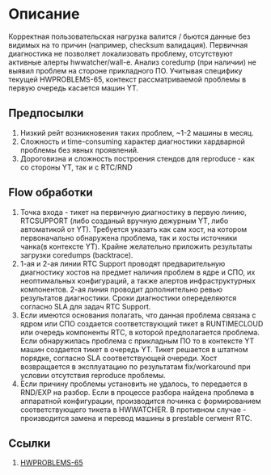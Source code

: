 # Описание
Корректная пользовательская нагрузка валится / бьются данные без видимых на то причин (например, checksum валидация). Первичная диагностика не позволяет локализовать проблему, отсутствуют активные алерты hwwatcher/wall-e.
Анализ coredump (при наличии) не выявил проблем на стороне прикладного ПО.
Учитывая специфику текущей HWPROBLEMS-65, контекст рассматриваемой проблемы в первую очередь касается машин YT. 

## Предпосылки
1. Низкий рейт возникновения таких проблем, ~1-2 машины в месяц.
2. Сложность и time-consuming характер диагностики хардварной проблемы без явных проявлений.
3. Дороговизна и сложность построения стендов для reproduce - как со стороны YT, так и с RTC/RND

## Flow обработки
1. Точка входа - тикет на первичную диагностику в первую линию, RTCSUPPORT (либо созданый вручную дежурным YT, либо автоматикой от YT). Требуется указать как сам хост, на котором первоначально обнаружена проблема, так и хосты источники чанка(в контексте YT). Крайне желательно приложить результаты загрузки coredumps (backtrace).
2. 1-ая и 2-ая линии RTC Support проводят предварительную диагностику хостов на предмет наличия проблем в ядре и СПО, их неоптимальных конфигураций, а также алертов инфраструктурных компонентов. 2-ая линия проводит дополнительно ревью результатов диагностики. Сроки диагностики опеределяются согласно SLA для задач RTC Support.
3. Если имеются основания полагать, что данная проблема связана с ядром или СПО создается соответствующий тикет в RUNTIMECLOUD или очередь компоненты RTC, в которой предполагается проблема. Если обнаружилась проблема с прикладным ПО то в контексте YT машин создается тикет в очередь YT. Тикет решается в штатном порядке, согласно SLA соответствующей очереди. Хост возвращается в эксплуатацию по результатам fix/workaround при условии отсутствия reproduce проблемы.
4. Если причину проблемы установить не удалось, то передается в RND/EXP на разбор. Если в процессе разбора найдена проблема в аппаратной конфигурации, производится починка с формированием соответствующего тикета в HWWATCHER.  В противном случае - производится замена  и перевод машины в prestable сегмент RTC.

## Ссылки
1. [HWPROBLEMS-65](https://st.yandex-team.ru/HWPROBLEMS-65)

